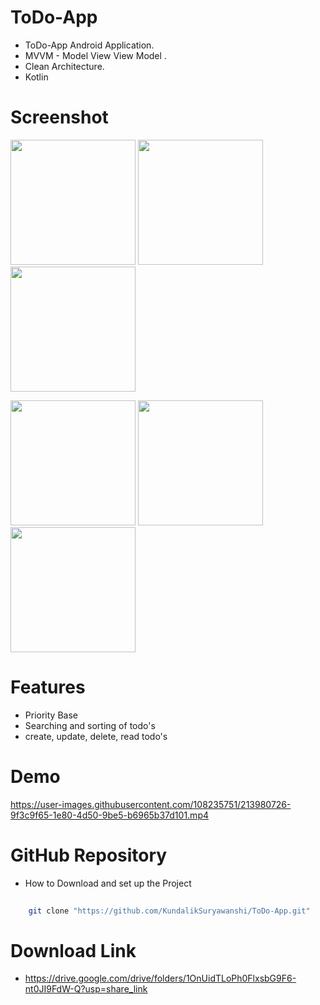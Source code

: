 # ToDo-App

 - ToDo-App Android Application.
 - MVVM - Model View View Model .
 - Clean Architecture.
 - Kotlin


# Screenshot

<img src="https://user-images.githubusercontent.com/108235751/213977139-07ce665a-31e3-42ac-9cd5-8ba1b83bb018.jpg" width="200" />        <img src="https://user-images.githubusercontent.com/108235751/213974572-7566c7dc-09cf-49ab-aed7-aeaa9ba4e279.jpg" width="200" />        <img src="https://user-images.githubusercontent.com/108235751/213974561-55b32386-347f-40be-b1ed-f7656e2f8fd4.jpg" width="200" />        

<img src="https://user-images.githubusercontent.com/108235751/213974575-f8dc16e2-0b0d-4e14-a096-71cda406cb45.jpg" width="200" />         <img src="https://user-images.githubusercontent.com/108235751/213974568-954a5758-df61-413f-af08-1e517914f443.jpg" width="200" />        <img src="https://user-images.githubusercontent.com/108235751/213974565-1cac7ee8-2cde-46cb-8b87-908c7d5338b5.jpg" width="200" />

# Features

 - Priority Base 
 - Searching and sorting of todo's
 - create, update, delete, read todo's
 
# Demo

https://user-images.githubusercontent.com/108235751/213980726-9f3c9f65-1e80-4d50-9be5-b6965b37d101.mp4


# GitHub Repository

 - How to Download and set up the Project

```bash
    
    git clone "https://github.com/KundalikSuryawanshi/ToDo-App.git"


```
# Download Link

 - https://drive.google.com/drive/folders/1OnUidTLoPh0FlxsbG9F6-nt0JI9FdW-Q?usp=share_link
 


    
